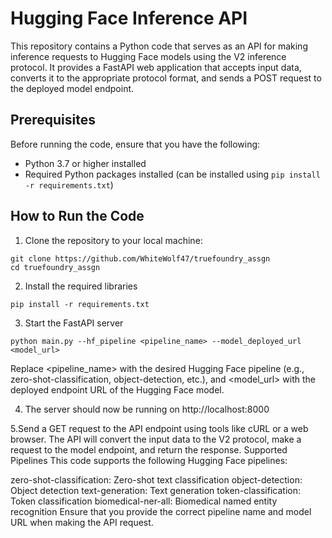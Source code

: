 # Hugging Face Inference API

This repository contains a Python code that serves as an API for making inference requests to Hugging Face models using the V2 inference protocol. It provides a FastAPI web application that accepts input data, converts it to the appropriate protocol format, and sends a POST request to the deployed model endpoint.

## Prerequisites

Before running the code, ensure that you have the following:

- Python 3.7 or higher installed
- Required Python packages installed (can be installed using `pip install -r requirements.txt`)

## How to Run the Code

1. Clone the repository to your local machine:

```shell
git clone https://github.com/WhiteWolf47/truefoundry_assgn
cd truefoundry_assgn
```

2. Install the required libraries
```shell
pip install -r requirements.txt
```

3. Start the FastAPI server
```shell
python main.py --hf_pipeline <pipeline_name> --model_deployed_url <model_url>
```
Replace <pipeline_name> with the desired Hugging Face pipeline (e.g., zero-shot-classification, object-detection, etc.), and <model_url> with the deployed endpoint URL of the Hugging Face model.

4. The server should now be running on http://localhost:8000

5.Send a GET request to the API endpoint using tools like cURL or a web browser. The API will convert the input data to the V2 protocol, make a request to the model endpoint, and return the response.
Supported Pipelines
This code supports the following Hugging Face pipelines:

zero-shot-classification: Zero-shot text classification
object-detection: Object detection
text-generation: Text generation
token-classification: Token classification
biomedical-ner-all: Biomedical named entity recognition
Ensure that you provide the correct pipeline name and model URL when making the API request.

